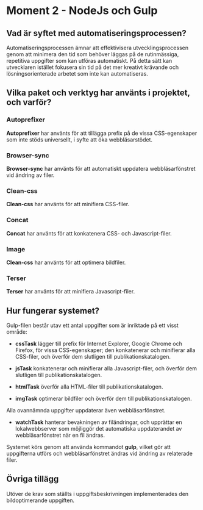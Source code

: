 # Moment 2 - NodeJs och Gulp

## Vad är syftet med automatiseringsprocessen?

Automatiseringsprocessen ämnar att effektivisera utvecklingsprocessen genom att minimera den tid som behöver läggas på de rutinmässiga, repetitiva uppgifter som kan utföras automatiskt.
På detta sätt kan utvecklaren istället fokusera sin tid på det mer kreativt krävande och lösningsorienterade arbetet som inte kan automatiseras.

## Vilka paket och verktyg har använts i projektet, och varför?

### Autoprefixer

**Autoprefixer** har använts för att tillägga prefix på de vissa CSS-egenskaper som inte stöds universellt, i syfte att öka webbläsarstödet.

### Browser-sync

**Browser-sync** har använts för att automatiskt uppdatera webbläsarfönstret vid ändring av filer.

### Clean-css

**Clean-css** har använts för att minifiera CSS-filer.

### Concat

**Concat** har använts för att konkatenera CSS- och Javascript-filer.

### Image

**Clean-css** har använts för att optimera bildfiler.

### Terser

**Terser** har använts för att minifiera Javascript-filer.

## Hur fungerar systemet?

Gulp-filen består utav ett antal uppgifter som är inriktade på ett visst område:

* **cssTask** lägger till prefix för Internet Explorer, Google Chrome och Firefox, för vissa CSS-egenskaper; den konkatenerar och minifierar alla CSS-filer, och överför dem slutligen till publikationskatalogen.

* **jsTask** konkatenerar och minifierar alla Javascript-filer, och överför dem slutligen till publikationskatalogen.

* **htmlTask** överför alla HTML-filer till publikationskatalogen.

* **imgTask** optimerar bildfiler och överför dem till publikationskatalogen.

Alla ovannämnda uppgifter uppdaterar även webbläsarfönstret.

* **watchTask** hanterar bevakningen av filändringar, och upprättar en lokalwebbserver som möjliggör det automatiska uppdaterandet av webbläsarfönstret när en fil ändras.

Systemet körs genom att använda kommandot __gulp__, vilket gör att uppgifterna utförs och webbläsarfönstret ändras vid ändring av relaterade filer.

## Övriga tillägg

Utöver de krav som ställts i uppgiftsbeskrivningen implementerades den bildoptimerande uppgiften.